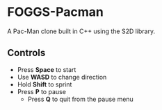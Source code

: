 # FOGGS-Pacman
A Pac-Man clone built in C++ using the S2D library.

## Controls

- Press **Space** to start
- Use **WASD** to change direction
- Hold **Shift** to sprint
- Press **P** to pause
  - Press **Q** to quit from the pause menu
